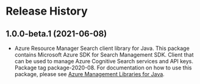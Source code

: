 # Release History

## 1.0.0-beta.1 (2021-06-08)

- Azure Resource Manager Search client library for Java. This package contains Microsoft Azure SDK for Search Management SDK. Client that can be used to manage Azure Cognitive Search services and API keys. Package tag package-2020-08. For documentation on how to use this package, please see [Azure Management Libraries for Java](https://aka.ms/azsdk/java/mgmt).
